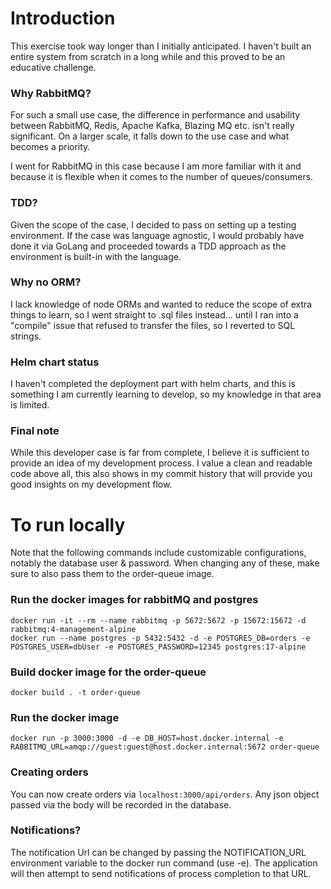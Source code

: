 # Introduction
This exercise took way longer than I initially anticipated. I haven't built an entire system from scratch in a long while and this proved to be an educative challenge.

### Why RabbitMQ?
For such a small use case, the difference in performance and usability between RabbitMQ, Redis, Apache Kafka, Blazing MQ etc. isn't really significant. On a larger scale, it falls down to the use case and what becomes a priority.

I went for RabbitMQ in this case because I am more familiar with it and because it is flexible when it comes to the number of queues/consumers.
### TDD?
Given the scope of the case, I decided to pass on setting up a testing environment. If the case was language agnostic, I would probably have done it via GoLang and proceeded towards a TDD approach as the environment is built-in with the language.

### Why no ORM?
I lack knowledge of node ORMs and wanted to reduce the scope of extra things to learn, so I went straight to .sql files instead... until I ran into a "compile" issue that refused to transfer the files, so I reverted to SQL strings.

### Helm chart status
I haven't completed the deployment part with helm charts, and this is something I am currently learning to develop, so my knowledge in that area is limited.

### Final note
While this developer case is far from complete, I believe it is sufficient to provide an idea of my development process. I value a clean and readable code above all, this also shows in my commit history that will provide you good insights on my development flow.

# To run locally
Note that the following commands include customizable configurations, notably the database user & password. 
When changing any of these, make sure to also pass them to the order-queue image.

### Run the docker images for rabbitMQ and postgres
```shell
docker run -it --rm --name rabbitmq -p 5672:5672 -p 15672:15672 -d rabbitmq:4-management-alpine
docker run --name postgres -p 5432:5432 -d -e POSTGRES_DB=orders -e POSTGRES_USER=dbUser -e POSTGRES_PASSWORD=12345 postgres:17-alpine 
```

### Build docker image for the order-queue
```shell
docker build . -t order-queue
```

### Run the docker image
```shell
docker run -p 3000:3000 -d -e DB_HOST=host.docker.internal -e RABBITMQ_URL=amqp://guest:guest@host.docker.internal:5672 order-queue
```

### Creating orders
You can now create orders via `localhost:3000/api/orders`. Any json object passed via the body will be recorded in the database.

### Notifications?
The notification Url can be changed by passing the NOTIFICATION_URL environment variable to the docker run command (use -e). 
The application will then attempt to send notifications of process completion to that URL.